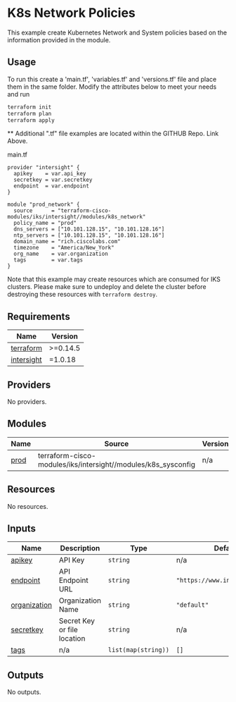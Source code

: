 # K8s Network Policies

This example create Kubernetes Network and System policies based on the information provided in the module.

## Usage

To run this create a 'main.tf', 'variables.tf' and 'versions.tf' file and place them in the same folder.  Modify the attributes below to meet your needs and run 

```bash
terraform init
terraform plan
terraform apply
```

** Additional ".tf" file examples are located within the GITHUB Repo.  Link Above.

main.tf
```hcl
provider "intersight" {
  apikey    = var.api_key
  secretkey = var.secretkey
  endpoint  = var.endpoint
}

module "prod_network" {
  source      = "terraform-cisco-modules/iks/intersight//modules/k8s_network"
  policy_name = "prod"
  dns_servers = ["10.101.128.15", "10.101.128.16"]
  ntp_servers = ["10.101.128.15", "10.101.128.16"]
  domain_name = "rich.ciscolabs.com"
  timezone    = "America/New_York"
  org_name    = var.organization
  tags        = var.tags
}
```

Note that this example may create resources which are consumed for IKS clusters.  Please make sure to undeploy and delete the cluster before destroying these resources with `terraform destroy`.
<!-- BEGINNING OF PRE-COMMIT-TERRAFORM DOCS HOOK -->
## Requirements

| Name | Version |
|------|---------|
| <a name="requirement_terraform"></a> [terraform](#requirement\_terraform) | >=0.14.5 |
| <a name="requirement_intersight"></a> [intersight](#requirement\_intersight) | =1.0.18 |

## Providers

No providers.

## Modules

| Name | Source | Version |
|------|--------|---------|
| <a name="module_prod"></a> [prod](#module\_prod) | terraform-cisco-modules/iks/intersight//modules/k8s_sysconfig | n/a |

## Resources

No resources.

## Inputs

| Name | Description | Type | Default | Required |
|------|-------------|------|---------|:--------:|
| <a name="input_apikey"></a> [apikey](#input\_apikey) | API Key | `string` | n/a | yes |
| <a name="input_endpoint"></a> [endpoint](#input\_endpoint) | API Endpoint URL | `string` | `"https://www.intersight.com"` | no |
| <a name="input_organization"></a> [organization](#input\_organization) | Organization Name | `string` | `"default"` | no |
| <a name="input_secretkey"></a> [secretkey](#input\_secretkey) | Secret Key or file location | `string` | n/a | yes |
| <a name="input_tags"></a> [tags](#input\_tags) | n/a | `list(map(string))` | `[]` | no |

## Outputs

No outputs.
<!-- END OF PRE-COMMIT-TERRAFORM DOCS HOOK -->